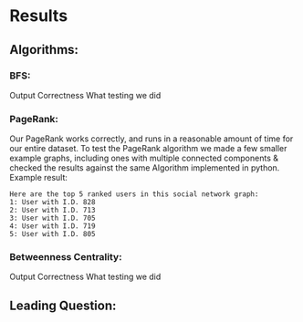 # Results  

## Algorithms:  
### BFS:  
Output
Correctness
What testing we did

### PageRank: 
Our PageRank works correctly, and runs in a reasonable amount of time for our entire dataset. To test the PageRank algorithm we made a few smaller example graphs, including ones with multiple connected components & checked the results against the same Algorithm implemented in python.   
Example result:
```
Here are the top 5 ranked users in this social network graph:
1: User with I.D. 828
2: User with I.D. 713
3: User with I.D. 705
4: User with I.D. 719
5: User with I.D. 805
```

### Betweenness Centrality:
Output 
Correctness
What testing we did 
	

## Leading Question:

